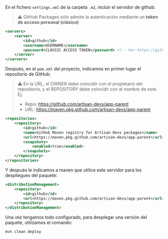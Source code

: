 En el fichero `settings.xml` de la carpeta `.m2`, incluir el servidor de github:

> ⚠️ GitHub Packages sólo admite la autenticación mediante un **token de acceso personal (clásico)**

```xml
<servers>
    <server>
        <id>github</id>
        <username>USERNAME</username>
        <password>CLASSIC ACCESS TOKEN</password> <!-- Ver https://github.com/settings/tokens / Tokens (classic) -->
    </server>
</servers>
```



Después, en el `pom.xml` del proyecto, indicamos en primer lugar el repositorio de GitHub:

> ⚠️ En la URL, el OWNER debe coincidir con el propietario del repositorio, y el REPOSITORY debe coincidir con el nombre de este. Ej:
>
> - Repo: https://github.com/artisan-devs/app-parent
> - URL: https://maven.pkg.github.com/artisan-devs/app-parent

```xml
<repositories>
    <repository>
        <id>github</id>
        <name>GitHub Maven registry for Artisan Devs packages</name>
        <url>https://maven.pkg.github.com/artisan-devs/app-parent</url>
        <snapshots>
            <enabled>true</enabled>
        </snapshots>
    </repository>
</repositories>
```

Y después le indicamos a maven que utilice este servidor para los despliegues del paquete:

```xml
<distributionManagement>
    <repository>
        <id>github</id>
        <url>https://maven.pkg.github.com/artisan-devs/app-parent</url>
    </repository>
</distributionManagement>
```

Una vez tengamos todo configurado, para desplegar una versión del paquete, utilizamos el comando:

```bash
mvn clean deploy
```
